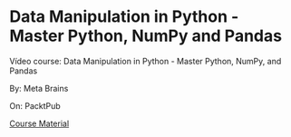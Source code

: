 # Data Manipulation in Python - Master Python, NumPy and Pandas

Vídeo course: Data Manipulation in Python - Master Python, NumPy, and Pandas

By: Meta Brains

On: PacktPub

[Course Material](https://github.com/PacktPublishing/Data-Manipulation-in-Python---Master-Python-NumPy-and-Pandas)
